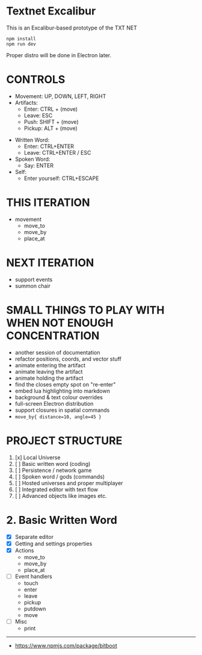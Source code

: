 # Textnet Excalibur

This is an Excalibur-based prototype of the TXT NET

    npm install
    npm run dev

Proper distro will be done in Electron later.

# CONTROLS

+ Movement: UP, DOWN, LEFT, RIGHT
+ Artifacts:
    + Enter:  CTRL + (move)
    + Leave:  ESC 
    + Push:   SHIFT + (move)
    + Pickup: ALT + (move)
- Written Word:
    - Enter: CTRL+ENTER 
    - Leave: CTRL+ENTER / ESC
- Spoken Word:
    - Say: ENTER
- Self:
    - Enter yourself: CTRL+ESCAPE


# THIS ITERATION
+ movement
    + move_to
    + move_by
    + place_at


# NEXT ITERATION
- support events
- summon chair


# SMALL THINGS TO PLAY WITH WHEN NOT ENOUGH CONCENTRATION
- another session of documentation
- refactor positions, coords, and vector stuff
- animate entering the artifact
- animate leaving the artifact
- animate holding the artifact
- find the closes empty spot on "re-enter" 
- embed lua highlighting into markdown
- background & text colour overrides
- full-screen Electron distribution
- support closures in spatial commands
- `move_by{ distance=10, angle=45 }`



# PROJECT STRUCTURE

1. [x] Local Universe
2. [ ] Basic written word (coding)
3. [ ] Persistence / network game
4. [ ] Spoken word / gods (commands)
5. [ ] Hosted universes and proper multiplayer
6. [ ] Integrated editor with text flow
7. [ ] Advanced objects like images etc.


# 2. Basic Written Word

* [x] Separate editor
* [x] Getting and settings properties
* [x] Actions
    + move_to
    + move_by
    + place_at
* [ ] Event handlers
    - touch
    - enter
    - leave
    - pickup
    - putdown
    - move
* [ ] Misc
    + print





----
* https://www.npmjs.com/package/bitboot